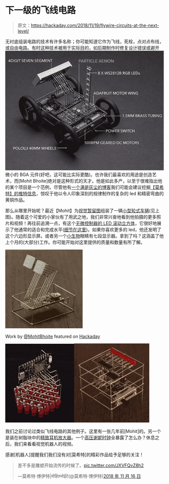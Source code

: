 # 下一级的飞线电路

> 原文：<https://hackaday.com/2018/11/19/flywire-circuits-at-the-next-level/>

无衬底组装电路的技术有许多名称；你可能知道它作为飞线，死栓，点对点布线，或自由电路。有时这种技术被用于实际目的，如后期制作时修复设计错误或避开![](img/6329c268137d4a6c5f2509082f8a0a22.png)微小的 BGA 元件(好吧，这可能比实际更酷)。也许我们最喜欢的用途是创造艺术，而[Mohit Bhoite]绝对是这种形式的天才。他是如此多产，以至于很难指出他的某个项目是一个范例，尽管他有[一个满是灰尘的博客](http://www.bhoite.com/)我们可能会建议挖掘[【莫希特】的推特信息](https://twitter.com/MohitBhoite)，惊叹于他以令人印象深刻的规律制作的复杂的 led 和精密弯曲的黄铜作品。

那么从哪里开始呢？最近【Mohit】为[视觉暂留图](https://twitter.com/MohitBhoite/status/1063459232585056257)组装了一辆[小型轮式车辆](https://twitter.com/MohitBhoite/status/1063507744693604353)(见上图)。随着这个可爱的小家伙有了用武之地，我们非常兴奋地看到他拍摄的更多照片和视频！再往前追溯一点，有这个[无微控制器的 LED 滚动立方体](https://twitter.com/MohitBhoite/status/1058358683317358593)，它很好地展示了他通常的适合和完成水平([细节在这里](https://twitter.com/MohitBhoite/status/1058482714716733440))。如果你喜欢更多的 led，他还发明了这个六边形显示屏。或者另一个[小生物](https://twitter.com/MohitBhoite/status/1053433377569816576)眼睛有七段显示器。拿到了吗？这涵盖了他上个月的(大部分)工作。你可能开始对这里提供的质量和数量有所了解。

[![](img/87b91626bec7bbe76cb2f164378d773a.png)](https://hackaday.com/wp-content/uploads/2018/11/dp6mefuvaaaa-az-e1542481671941.jpg)

Work by [@MohitBhoite](https://twitter.com/MohitBhoite) featured on [Hackaday](https://hackaday.com/2018/11/19/flywire-circuits-at-the-next-level/)

[![](img/61b29936d0c422d096c3956f744d72fb.png)](https://hackaday.com/wp-content/uploads/2018/11/dpt_g9ewkaarfad-e1542481638402.jpg)[![](img/9e0cec9e1a1dd223407cf275b642db8b.png)](https://hackaday.com/wp-content/uploads/2018/11/dragrsfuuaexon1-e1542480795204.jpg)

我们之前讨论过类似飞线电路的其他例子。这里有一张几年前[Mohit]的。另一个是装在树脂块中的[精致耳机放大器](https://hackaday.com/2012/04/13/free-formed-circuit-protected-by-a-brick-of-crystal-clear-resin/)。一个[高压谢妮时钟](https://hackaday.com/2017/01/17/sculptural-nixie-clock-has-shockingly-exposed-design/)全暴露了怎么办？休息之后，我们来看看视觉机器人的视频。

感谢[机器人]提醒我们我们没有对[莫希特]的精彩作品给予足够的关注！

> 差不多是雕塑开始流传的时候了。[pic.twitter.com/JXVFQvZ8h2](https://t.co/JXVFQvZ8h2)
> 
> —莫希特·博伊特|मोहितभोईटे(@莫希特·博伊特)[2018 年 11 月 16 日](https://twitter.com/MohitBhoite/status/1063323224333680640?ref_src=twsrc%5Etfw)